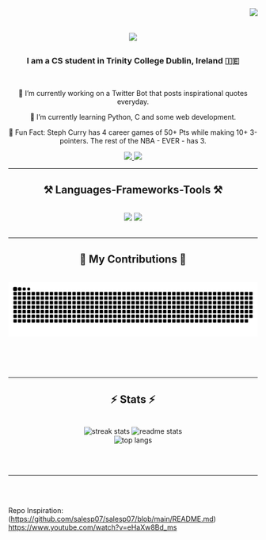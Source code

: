 <img align="right" src="https://visitor-badge.laobi.icu/badge?page_id=yzhuangintcd.yzhuangintcd" />

<h1 align="center">
    <img src="https://readme-typing-svg.herokuapp.com/?font=Righteous&size=35&center=true&vCenter=true&width=500&height=70&duration=4000&lines=Hi+There!+👋;+I'm+Yuchen+Zhuang!;" />
</h1>

<h3 align="center">I am a CS student in Trinity College Dublin, Ireland 🇮🇪 </h3>

<br>

<div align="center">
 
  🔭 I’m currently working on a Twitter Bot that posts inspirational quotes everyday.
 
  🌱 I’m currently learning Python, C and some web development.

  🏀 Fun Fact: Steph Curry has 4 career games of 50+ Pts while making 10+ 3-pointers. The rest of the NBA - EVER - has 3.

</div>

<div align="center"> 
  <a href="mailto:yzhuang@tcd.ie">
    <img src="https://img.shields.io/badge/Gmail-333333?style=for-the-badge&logo=gmail&logoColor=red" />
  </a>
  <a href="https://www.linkedin.com/in/yuchen-zhuang-246085217" target="_blank">
    <img src="https://img.shields.io/badge/LinkedIn-0077B5?style=for-the-badge&logo=linkedin&logoColor=white" target="_blank" />
  </a>

</div>

<hr/>
<h2 align="center">⚒️ Languages-Frameworks-Tools ⚒️</h2>
<br/>
<div align="center">
    <img src="https://skillicons.dev/icons?i=react,html,css,vscode,github,tailwind,git,r" />
    <img src="https://skillicons.dev/icons?i=nodejs,python,javascript,mongodb,c,java" /><br>
</div>

<br/>
<hr/>

<div align="center">
  <h2>🐍 My Contributions 🐍</h2>
  <br>
  <img alt="snake eating my contributions" src="https://raw.githubusercontent.com/yzhuangintcd/yzhuangintcd/output/github-contribution-grid-snake.svg" />
  
  <br/><br/><br/>
</div>

<hr/>

<h2 align="center">⚡ Stats ⚡</h2>
<br>
<div align=center>
  <img width=390 src="https://github-readme-streak-stats.vercel.app/?username=yzhuangintcd&count_private=true&theme=react&border_radius=10" alt="streak stats"/>
  <img width=390 src="https://github-readme-stats.vercel.app/api?username=yzhuangintcd&count_private=true&show_icons=true&theme=react&rank_icon=github&border_radius=10" alt="readme stats" />
  <br/>
  <img width=325 align="center" src="https://github-readme-stats.vercel.app/api/top-langs/?username=yzhuangintcd&hide=HTML&langs_count=8&layout=compact&theme=react&border_radius=10&size_weight=0.5&count_weight=0.5&exclude_repo=github-readme-stats" alt="top langs" />
</div>

<br/><br/>

<hr/>

<br/>


<br/>

Repo Inspiration: 
<br>
(https://github.com/salesp07/salesp07/blob/main/README.md)
<br>
https://www.youtube.com/watch?v=eHaXw8Bd_ms

